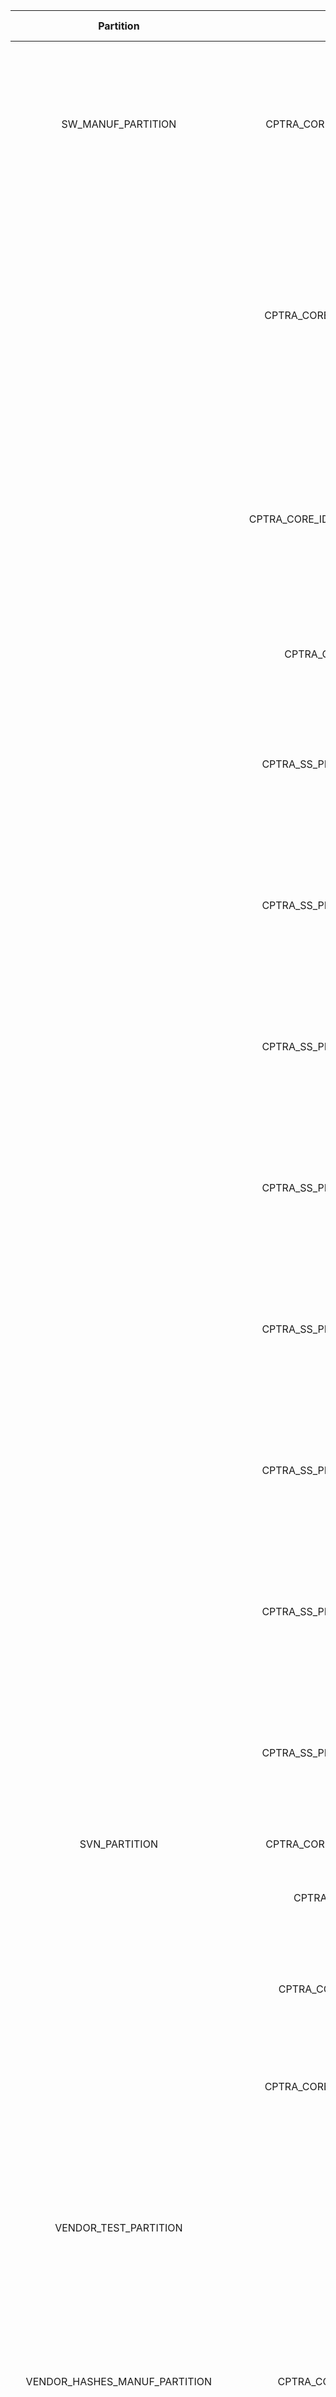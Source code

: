 <!--
DO NOT EDIT THIS FILE DIRECTLY.
It has been generated with ./tools/scripts/fuse_ctrl_script/gen_fuse_ctrl_partitions.py
-->
|             Partition             |                    Item                     |  Size [B]  | Description                                                                                                                                                                           |
|:---------------------------------:|:-------------------------------------------:|:----------:|:--------------------------------------------------------------------------------------------------------------------------------------------------------------------------------------|
|        SW_MANUF_PARTITION         |      CPTRA_CORE_ANTI_ROLLBACK_DISABLE       |     1      | Disables anti-rollback support from Caliptra. For example, if a Platform RoT is managing FW storage and anti-rollback protection external to the SoC.                                 |
|                                   |     CPTRA_CORE_IDEVID_CERT_IDEVID_ATTR      |     96     | IDevID Certificate Generation Attributes. See IDevID certificate section. Caliptra only uses 352 bits. Integrator is not required to back the remaining 416 bits with physical fuses. |
|                                   |   CPTRA_CORE_IDEVID_MANUF_HSM_IDENTIFIER    |     16     | Spare bits for Vendor IDevID provisioner CA identifiers. Caliptra does not use these bits. Integrator is not required to back these with physical fuses.                              |
|                                   |         CPTRA_CORE_SOC_STEPPING_ID          |     2      | Identifier assigned by vendor to differentiate silicon steppings.                                                                                                                     |
|                                   |      CPTRA_SS_PROD_DEBUG_UNLOCK_PKS_0       |     48     | There are 8 different debug levels in production state. Thus, we need eight 384-bit locations for the hash of each of public key.                                                     |
|                                   |      CPTRA_SS_PROD_DEBUG_UNLOCK_PKS_1       |     48     | There are 8 different debug levels in production state. Thus, we need eight 384-bit locations for the hash of each of public key.                                                     |
|                                   |      CPTRA_SS_PROD_DEBUG_UNLOCK_PKS_2       |     48     | There are 8 different debug levels in production state. Thus, we need eight 384-bit locations for the hash of each of public key.                                                     |
|                                   |      CPTRA_SS_PROD_DEBUG_UNLOCK_PKS_3       |     48     | There are 8 different debug levels in production state. Thus, we need eight 384-bit locations for the hash of each of public key.                                                     |
|                                   |      CPTRA_SS_PROD_DEBUG_UNLOCK_PKS_4       |     48     | There are 8 different debug levels in production state. Thus, we need eight 384-bit locations for the hash of each of public key.                                                     |
|                                   |      CPTRA_SS_PROD_DEBUG_UNLOCK_PKS_5       |     48     | There are 8 different debug levels in production state. Thus, we need eight 384-bit locations for the hash of each of public key.                                                     |
|                                   |      CPTRA_SS_PROD_DEBUG_UNLOCK_PKS_6       |     48     | There are 8 different debug levels in production state. Thus, we need eight 384-bit locations for the hash of each of public key.                                                     |
|                                   |      CPTRA_SS_PROD_DEBUG_UNLOCK_PKS_7       |     48     | There are 8 different debug levels in production state. Thus, we need eight 384-bit locations for the hash of each of public key.                                                     |
|           SVN_PARTITION           |       CPTRA_CORE_FMC_KEY_MANIFEST_SVN       |     4      | FMC security version number.                                                                                                                                                          |
|                                   |           CPTRA_CORE_RUNTIME_SVN            |     16     | Runtime firmware security version number.                                                                                                                                             |
|                                   |         CPTRA_CORE_SOC_MANIFEST_SVN         |     16     | One-hot encoded value for the SOC authorization manifest minimum supported SVN.                                                                                                       |
|                                   |       CPTRA_CORE_SOC_MANIFEST_MAX_SVN       |     1      | Maximum value for the SOC authorization manifest SVN..                                                                                                                                |
|       VENDOR_TEST_PARTITION       |                 VENDOR_TEST                 |     32     | This is a partition used to test if FUSE programming is done accordingly. It has 14 32-bit vendor test write location and one 64-bit for their digest values.                         |
|   VENDOR_HASHES_MANUF_PARTITION   |         CPTRA_CORE_VENDOR_PK_HASH_0         |     48     | SHA384 hash of the Vendor ECDSA P384 and LMS or MLDSA Public Key Descriptors.                                                                                                         |
|                                   |          CPTRA_CORE_PQC_KEY_TYPE_0          |     1      | One-hot encoded selection of PQC key type for firmware validation. Bit 0 -> MLDSA, Bit 1 -> LMS.                                                                                      |
|   VENDOR_HASHES_PROD_PARTITION    |         CPTRA_CORE_VENDOR_PK_HASH_1         |     48     | SHA384 hash of the Vendor ECDSA P384 and LMS or MLDSA Public Key Descriptors.                                                                                                         |
|                                   |          CPTRA_CORE_PQC_KEY_TYPE_1          |     1      | One-hot encoded selection of PQC key type for firmware validation. Bit 0 -> MLDSA, Bit 1 -> LMS.                                                                                      |
|                                   |         CPTRA_CORE_VENDOR_PK_HASH_2         |     48     | SHA384 hash of the Vendor ECDSA P384 and LMS or MLDSA Public Key Descriptors.                                                                                                         |
|                                   |          CPTRA_CORE_PQC_KEY_TYPE_2          |     1      | One-hot encoded selection of PQC key type for firmware validation. Bit 0 -> MLDSA, Bit 1 -> LMS.                                                                                      |
|                                   |         CPTRA_CORE_VENDOR_PK_HASH_3         |     48     | SHA384 hash of the Vendor ECDSA P384 and LMS or MLDSA Public Key Descriptors.                                                                                                         |
|                                   |          CPTRA_CORE_PQC_KEY_TYPE_3          |     1      | One-hot encoded selection of PQC key type for firmware validation. Bit 0 -> MLDSA, Bit 1 -> LMS.                                                                                      |
|                                   |         CPTRA_CORE_VENDOR_PK_HASH_4         |     48     | SHA384 hash of the Vendor ECDSA P384 and LMS or MLDSA Public Key Descriptors.                                                                                                         |
|                                   |          CPTRA_CORE_PQC_KEY_TYPE_4          |     1      | One-hot encoded selection of PQC key type for firmware validation. Bit 0 -> MLDSA, Bit 1 -> LMS.                                                                                      |
|                                   |         CPTRA_CORE_VENDOR_PK_HASH_5         |     48     | SHA384 hash of the Vendor ECDSA P384 and LMS or MLDSA Public Key Descriptors.                                                                                                         |
|                                   |          CPTRA_CORE_PQC_KEY_TYPE_5          |     1      | One-hot encoded selection of PQC key type for firmware validation. Bit 0 -> MLDSA, Bit 1 -> LMS.                                                                                      |
|                                   |         CPTRA_CORE_VENDOR_PK_HASH_6         |     48     | SHA384 hash of the Vendor ECDSA P384 and LMS or MLDSA Public Key Descriptors.                                                                                                         |
|                                   |          CPTRA_CORE_PQC_KEY_TYPE_6          |     1      | One-hot encoded selection of PQC key type for firmware validation. Bit 0 -> MLDSA, Bit 1 -> LMS.                                                                                      |
|                                   |         CPTRA_CORE_VENDOR_PK_HASH_7         |     48     | SHA384 hash of the Vendor ECDSA P384 and LMS or MLDSA Public Key Descriptors.                                                                                                         |
|                                   |          CPTRA_CORE_PQC_KEY_TYPE_7          |     1      | One-hot encoded selection of PQC key type for firmware validation. Bit 0 -> MLDSA, Bit 1 -> LMS.                                                                                      |
|                                   |         CPTRA_CORE_VENDOR_PK_HASH_8         |     48     | SHA384 hash of the Vendor ECDSA P384 and LMS or MLDSA Public Key Descriptors.                                                                                                         |
|                                   |          CPTRA_CORE_PQC_KEY_TYPE_8          |     1      | One-hot encoded selection of PQC key type for firmware validation. Bit 0 -> MLDSA, Bit 1 -> LMS.                                                                                      |
|                                   |         CPTRA_CORE_VENDOR_PK_HASH_9         |     48     | SHA384 hash of the Vendor ECDSA P384 and LMS or MLDSA Public Key Descriptors.                                                                                                         |
|                                   |          CPTRA_CORE_PQC_KEY_TYPE_9          |     1      | One-hot encoded selection of PQC key type for firmware validation. Bit 0 -> MLDSA, Bit 1 -> LMS.                                                                                      |
|                                   |        CPTRA_CORE_VENDOR_PK_HASH_10         |     48     | SHA384 hash of the Vendor ECDSA P384 and LMS or MLDSA Public Key Descriptors.                                                                                                         |
|                                   |         CPTRA_CORE_PQC_KEY_TYPE_10          |     1      | One-hot encoded selection of PQC key type for firmware validation. Bit 0 -> MLDSA, Bit 1 -> LMS.                                                                                      |
|                                   |        CPTRA_CORE_VENDOR_PK_HASH_11         |     48     | SHA384 hash of the Vendor ECDSA P384 and LMS or MLDSA Public Key Descriptors.                                                                                                         |
|                                   |         CPTRA_CORE_PQC_KEY_TYPE_11          |     1      | One-hot encoded selection of PQC key type for firmware validation. Bit 0 -> MLDSA, Bit 1 -> LMS.                                                                                      |
|                                   |        CPTRA_CORE_VENDOR_PK_HASH_12         |     48     | SHA384 hash of the Vendor ECDSA P384 and LMS or MLDSA Public Key Descriptors.                                                                                                         |
|                                   |         CPTRA_CORE_PQC_KEY_TYPE_12          |     1      | One-hot encoded selection of PQC key type for firmware validation. Bit 0 -> MLDSA, Bit 1 -> LMS.                                                                                      |
|                                   |        CPTRA_CORE_VENDOR_PK_HASH_13         |     48     | SHA384 hash of the Vendor ECDSA P384 and LMS or MLDSA Public Key Descriptors.                                                                                                         |
|                                   |         CPTRA_CORE_PQC_KEY_TYPE_13          |     1      | One-hot encoded selection of PQC key type for firmware validation. Bit 0 -> MLDSA, Bit 1 -> LMS.                                                                                      |
|                                   |        CPTRA_CORE_VENDOR_PK_HASH_14         |     48     | SHA384 hash of the Vendor ECDSA P384 and LMS or MLDSA Public Key Descriptors.                                                                                                         |
|                                   |         CPTRA_CORE_PQC_KEY_TYPE_14          |     1      | One-hot encoded selection of PQC key type for firmware validation. Bit 0 -> MLDSA, Bit 1 -> LMS.                                                                                      |
|                                   |        CPTRA_CORE_VENDOR_PK_HASH_15         |     48     | SHA384 hash of the Vendor ECDSA P384 and LMS or MLDSA Public Key Descriptors.                                                                                                         |
|                                   |         CPTRA_CORE_PQC_KEY_TYPE_15          |     1      | One-hot encoded selection of PQC key type for firmware validation. Bit 0 -> MLDSA, Bit 1 -> LMS.                                                                                      |
|                                   |       CPTRA_CORE_VENDOR_PK_HASH_VALID       |     2      | Once a key is marked valid, anything above should not be able to be written (essentially a volatile lock should be implemented on higher order bits).                                 |
| VENDOR_REVOCATIONS_PROD_PARTITION |         CPTRA_CORE_ECC_REVOCATION_0         |     1      | One-hot encoded list of revoked Vendor ECDSA P384 Public Keys (up to 4 keys).                                                                                                         |
|                                   |         CPTRA_CORE_LMS_REVOCATION_0         |     4      | One-hot encoded list of revoked Vendor LMS Public Keys (up to 32 keys).                                                                                                               |
|                                   |        CPTRA_CORE_MLDSA_REVOCATION_0        |     4      | One-hot encoded list of revoked Vendor MLDSA Public Keys (up to 4 keys).                                                                                                              |
|                                   |         CPTRA_CORE_ECC_REVOCATION_1         |     1      | One-hot encoded list of revoked Vendor ECDSA P384 Public Keys (up to 4 keys).                                                                                                         |
|                                   |         CPTRA_CORE_LMS_REVOCATION_1         |     4      | One-hot encoded list of revoked Vendor LMS Public Keys (up to 32 keys).                                                                                                               |
|                                   |        CPTRA_CORE_MLDSA_REVOCATION_1        |     4      | One-hot encoded list of revoked Vendor MLDSA Public Keys (up to 4 keys).                                                                                                              |
|                                   |         CPTRA_CORE_ECC_REVOCATION_2         |     1      | One-hot encoded list of revoked Vendor ECDSA P384 Public Keys (up to 4 keys).                                                                                                         |
|                                   |         CPTRA_CORE_LMS_REVOCATION_2         |     4      | One-hot encoded list of revoked Vendor LMS Public Keys (up to 32 keys).                                                                                                               |
|                                   |        CPTRA_CORE_MLDSA_REVOCATION_2        |     4      | One-hot encoded list of revoked Vendor MLDSA Public Keys (up to 4 keys).                                                                                                              |
|                                   |         CPTRA_CORE_ECC_REVOCATION_3         |     1      | One-hot encoded list of revoked Vendor ECDSA P384 Public Keys (up to 4 keys).                                                                                                         |
|                                   |         CPTRA_CORE_LMS_REVOCATION_3         |     4      | One-hot encoded list of revoked Vendor LMS Public Keys (up to 32 keys).                                                                                                               |
|                                   |        CPTRA_CORE_MLDSA_REVOCATION_3        |     4      | One-hot encoded list of revoked Vendor MLDSA Public Keys (up to 4 keys).                                                                                                              |
|                                   |         CPTRA_CORE_ECC_REVOCATION_4         |     1      | One-hot encoded list of revoked Vendor ECDSA P384 Public Keys (up to 4 keys).                                                                                                         |
|                                   |         CPTRA_CORE_LMS_REVOCATION_4         |     4      | One-hot encoded list of revoked Vendor LMS Public Keys (up to 32 keys).                                                                                                               |
|                                   |        CPTRA_CORE_MLDSA_REVOCATION_4        |     4      | One-hot encoded list of revoked Vendor MLDSA Public Keys (up to 4 keys).                                                                                                              |
|                                   |         CPTRA_CORE_ECC_REVOCATION_5         |     1      | One-hot encoded list of revoked Vendor ECDSA P384 Public Keys (up to 4 keys).                                                                                                         |
|                                   |         CPTRA_CORE_LMS_REVOCATION_5         |     4      | One-hot encoded list of revoked Vendor LMS Public Keys (up to 32 keys).                                                                                                               |
|                                   |        CPTRA_CORE_MLDSA_REVOCATION_5        |     4      | One-hot encoded list of revoked Vendor MLDSA Public Keys (up to 4 keys).                                                                                                              |
|                                   |         CPTRA_CORE_ECC_REVOCATION_6         |     1      | One-hot encoded list of revoked Vendor ECDSA P384 Public Keys (up to 4 keys).                                                                                                         |
|                                   |         CPTRA_CORE_LMS_REVOCATION_6         |     4      | One-hot encoded list of revoked Vendor LMS Public Keys (up to 32 keys).                                                                                                               |
|                                   |        CPTRA_CORE_MLDSA_REVOCATION_6        |     4      | One-hot encoded list of revoked Vendor MLDSA Public Keys (up to 4 keys).                                                                                                              |
|                                   |         CPTRA_CORE_ECC_REVOCATION_7         |     1      | One-hot encoded list of revoked Vendor ECDSA P384 Public Keys (up to 4 keys).                                                                                                         |
|                                   |         CPTRA_CORE_LMS_REVOCATION_7         |     4      | One-hot encoded list of revoked Vendor LMS Public Keys (up to 32 keys).                                                                                                               |
|                                   |        CPTRA_CORE_MLDSA_REVOCATION_7        |     4      | One-hot encoded list of revoked Vendor MLDSA Public Keys (up to 4 keys).                                                                                                              |
|                                   |         CPTRA_CORE_ECC_REVOCATION_8         |     1      | One-hot encoded list of revoked Vendor ECDSA P384 Public Keys (up to 4 keys).                                                                                                         |
|                                   |         CPTRA_CORE_LMS_REVOCATION_8         |     4      | One-hot encoded list of revoked Vendor LMS Public Keys (up to 32 keys).                                                                                                               |
|                                   |        CPTRA_CORE_MLDSA_REVOCATION_8        |     4      | One-hot encoded list of revoked Vendor MLDSA Public Keys (up to 4 keys).                                                                                                              |
|                                   |         CPTRA_CORE_ECC_REVOCATION_9         |     1      | One-hot encoded list of revoked Vendor ECDSA P384 Public Keys (up to 4 keys).                                                                                                         |
|                                   |         CPTRA_CORE_LMS_REVOCATION_9         |     4      | One-hot encoded list of revoked Vendor LMS Public Keys (up to 32 keys).                                                                                                               |
|                                   |        CPTRA_CORE_MLDSA_REVOCATION_9        |     4      | One-hot encoded list of revoked Vendor MLDSA Public Keys (up to 4 keys).                                                                                                              |
|                                   |        CPTRA_CORE_ECC_REVOCATION_10         |     1      | One-hot encoded list of revoked Vendor ECDSA P384 Public Keys (up to 4 keys).                                                                                                         |
|                                   |        CPTRA_CORE_LMS_REVOCATION_10         |     4      | One-hot encoded list of revoked Vendor LMS Public Keys (up to 32 keys).                                                                                                               |
|                                   |       CPTRA_CORE_MLDSA_REVOCATION_10        |     4      | One-hot encoded list of revoked Vendor MLDSA Public Keys (up to 4 keys).                                                                                                              |
|                                   |        CPTRA_CORE_ECC_REVOCATION_11         |     1      | One-hot encoded list of revoked Vendor ECDSA P384 Public Keys (up to 4 keys).                                                                                                         |
|                                   |        CPTRA_CORE_LMS_REVOCATION_11         |     4      | One-hot encoded list of revoked Vendor LMS Public Keys (up to 32 keys).                                                                                                               |
|                                   |       CPTRA_CORE_MLDSA_REVOCATION_11        |     4      | One-hot encoded list of revoked Vendor MLDSA Public Keys (up to 4 keys).                                                                                                              |
|                                   |        CPTRA_CORE_ECC_REVOCATION_12         |     1      | One-hot encoded list of revoked Vendor ECDSA P384 Public Keys (up to 4 keys).                                                                                                         |
|                                   |        CPTRA_CORE_LMS_REVOCATION_12         |     4      | One-hot encoded list of revoked Vendor LMS Public Keys (up to 32 keys).                                                                                                               |
|                                   |       CPTRA_CORE_MLDSA_REVOCATION_12        |     4      | One-hot encoded list of revoked Vendor MLDSA Public Keys (up to 4 keys).                                                                                                              |
|                                   |        CPTRA_CORE_ECC_REVOCATION_13         |     1      | One-hot encoded list of revoked Vendor ECDSA P384 Public Keys (up to 4 keys).                                                                                                         |
|                                   |        CPTRA_CORE_LMS_REVOCATION_13         |     4      | One-hot encoded list of revoked Vendor LMS Public Keys (up to 32 keys).                                                                                                               |
|                                   |       CPTRA_CORE_MLDSA_REVOCATION_13        |     4      | One-hot encoded list of revoked Vendor MLDSA Public Keys (up to 4 keys).                                                                                                              |
|                                   |        CPTRA_CORE_ECC_REVOCATION_14         |     1      | One-hot encoded list of revoked Vendor ECDSA P384 Public Keys (up to 4 keys).                                                                                                         |
|                                   |        CPTRA_CORE_LMS_REVOCATION_14         |     4      | One-hot encoded list of revoked Vendor LMS Public Keys (up to 32 keys).                                                                                                               |
|                                   |       CPTRA_CORE_MLDSA_REVOCATION_14        |     4      | One-hot encoded list of revoked Vendor MLDSA Public Keys (up to 4 keys).                                                                                                              |
|                                   |        CPTRA_CORE_ECC_REVOCATION_15         |     1      | One-hot encoded list of revoked Vendor ECDSA P384 Public Keys (up to 4 keys).                                                                                                         |
|                                   |        CPTRA_CORE_LMS_REVOCATION_15         |     4      | One-hot encoded list of revoked Vendor LMS Public Keys (up to 32 keys).                                                                                                               |
|                                   |       CPTRA_CORE_MLDSA_REVOCATION_15        |     4      | One-hot encoded list of revoked Vendor MLDSA Public Keys (up to 4 keys).                                                                                                              |
| VENDOR_NON_SECRET_PROD_PARTITION  | CPTRA_SS_VENDOR_SPECIFIC_NON_SECRET_FUSE_0  |     32     | Vendor-specific non-secret fuse 0.                                                                                                                                                    |
|                                   | CPTRA_SS_VENDOR_SPECIFIC_NON_SECRET_FUSE_1  |     32     | Vendor-specific non-secret fuse 1.                                                                                                                                                    |
|                                   | CPTRA_SS_VENDOR_SPECIFIC_NON_SECRET_FUSE_2  |     32     | Vendor-specific non-secret fuse 2.                                                                                                                                                    |
|                                   | CPTRA_SS_VENDOR_SPECIFIC_NON_SECRET_FUSE_3  |     32     | Vendor-specific non-secret fuse 3.                                                                                                                                                    |
|                                   | CPTRA_SS_VENDOR_SPECIFIC_NON_SECRET_FUSE_4  |     32     | Vendor-specific non-secret fuse 4.                                                                                                                                                    |
|                                   | CPTRA_SS_VENDOR_SPECIFIC_NON_SECRET_FUSE_5  |     32     | Vendor-specific non-secret fuse 5.                                                                                                                                                    |
|                                   | CPTRA_SS_VENDOR_SPECIFIC_NON_SECRET_FUSE_6  |     32     | Vendor-specific non-secret fuse 6.                                                                                                                                                    |
|                                   | CPTRA_SS_VENDOR_SPECIFIC_NON_SECRET_FUSE_7  |     32     | Vendor-specific non-secret fuse 7.                                                                                                                                                    |
|                                   | CPTRA_SS_VENDOR_SPECIFIC_NON_SECRET_FUSE_8  |     32     | Vendor-specific non-secret fuse 8.                                                                                                                                                    |
|                                   | CPTRA_SS_VENDOR_SPECIFIC_NON_SECRET_FUSE_9  |     32     | Vendor-specific non-secret fuse 9.                                                                                                                                                    |
|                                   | CPTRA_SS_VENDOR_SPECIFIC_NON_SECRET_FUSE_10 |     32     | Vendor-specific non-secret fuse 10.                                                                                                                                                   |
|                                   | CPTRA_SS_VENDOR_SPECIFIC_NON_SECRET_FUSE_11 |     32     | Vendor-specific non-secret fuse 11.                                                                                                                                                   |
|                                   | CPTRA_SS_VENDOR_SPECIFIC_NON_SECRET_FUSE_12 |     32     | Vendor-specific non-secret fuse 12.                                                                                                                                                   |
|                                   | CPTRA_SS_VENDOR_SPECIFIC_NON_SECRET_FUSE_13 |     32     | Vendor-specific non-secret fuse 13.                                                                                                                                                   |
|                                   | CPTRA_SS_VENDOR_SPECIFIC_NON_SECRET_FUSE_14 |     32     | Vendor-specific non-secret fuse 14.                                                                                                                                                   |
|                                   | CPTRA_SS_VENDOR_SPECIFIC_NON_SECRET_FUSE_15 |     32     | Vendor-specific non-secret fuse 15.                                                                                                                                                   |

